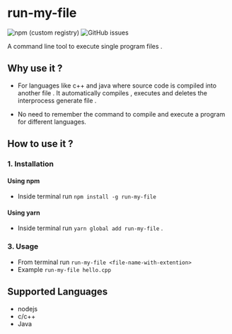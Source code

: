 # run-my-file
![npm (custom registry)](https://img.shields.io/npm/v/run-my-file/latest?color=green&registry_uri=https%3A%2F%2Fregistry.npmjs.com&style=plastic)
![GitHub issues](https://img.shields.io/github/issues/saurabhmehta1601/run-my-file)

A command line tool to execute single program files .

## Why use it ?

- For languages like c++ and java where source code is compiled into another file . It automatically compiles , executes and deletes the interprocess generate file .

- No need to remember the command to compile and execute a program for different languages.

## How to use it ?

### 1. Installation

#### Using npm

- Inside terminal run `npm install -g run-my-file`

#### Using yarn

- Inside terminal run `yarn global add run-my-file` .

### 3. Usage

- From terminal run `run-my-file <file-name-with-extention>`
- Example `run-my-file hello.cpp`

## Supported Languages

- nodejs
- c/c++
- Java
